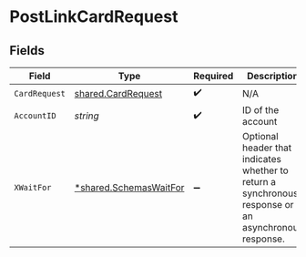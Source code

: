 # PostLinkCardRequest


## Fields

| Field                                                                                                | Type                                                                                                 | Required                                                                                             | Description                                                                                          |
| ---------------------------------------------------------------------------------------------------- | ---------------------------------------------------------------------------------------------------- | ---------------------------------------------------------------------------------------------------- | ---------------------------------------------------------------------------------------------------- |
| `CardRequest`                                                                                        | [shared.CardRequest](../../models/shared/cardrequest.md)                                             | :heavy_check_mark:                                                                                   | N/A                                                                                                  |
| `AccountID`                                                                                          | *string*                                                                                             | :heavy_check_mark:                                                                                   | ID of the account                                                                                    |
| `XWaitFor`                                                                                           | [*shared.SchemasWaitFor](../../models/shared/schemaswaitfor.md)                                      | :heavy_minus_sign:                                                                                   | Optional header that indicates whether to return a synchronous response or an asynchronous response. |
